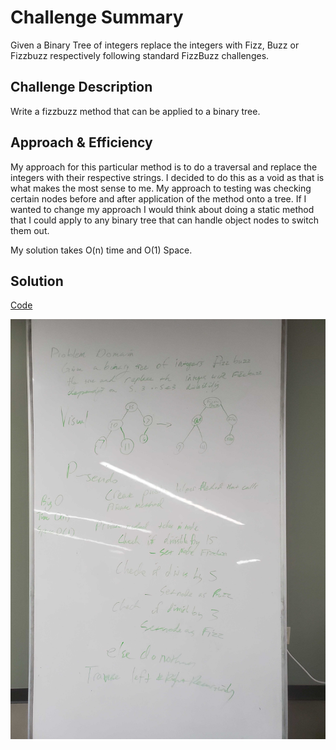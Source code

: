 # Challenge Summary
Given a Binary Tree of integers replace the integers with Fizz, Buzz or Fizzbuzz respectively following standard FizzBuzz challenges. 
## Challenge Description
Write a fizzbuzz method that can be applied to a binary tree. 
## Approach & Efficiency
My approach for this particular method is to do a traversal and replace the integers with their respective strings. I decided to do this as a void as that is what makes the most sense to me. My approach to testing was checking certain nodes before and after application of the method onto a tree. If I wanted to change my approach I would think about doing a static method that I could apply to any binary tree that can handle object nodes to switch them out. 

My solution takes O(n) time and O(1) Space. 

## Solution
[Code](https://github.com/GoldBeardSea/data-structures-and-algorithms/tree/master/401Challenges/src/main/java/Challenges/)

![alt text](https://raw.githubusercontent.com/GoldBeardSea/data-structures-and-algorithms/master/assets/fizzbuzztree.jpg "White Board")